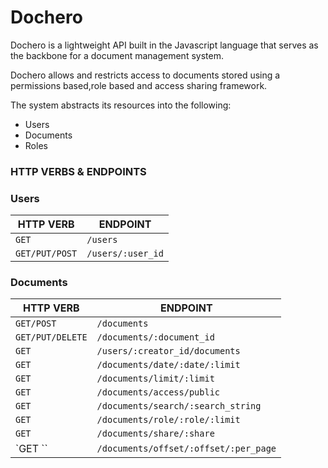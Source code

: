 # Dochero

Dochero is a lightweight API built in the Javascript language that serves as the backbone for a document management system.

Dochero allows and restricts access to documents stored using a permissions based,role based and access sharing framework.

The system abstracts its resources into the following:
* Users
* Documents
* Roles

### HTTP VERBS & ENDPOINTS

### Users

| HTTP VERB  |ENDPOINT   |
|---|---|
| `GET`   | `/users`  |
|`GET/PUT/POST`   |`/users/:user_id`   |

### Documents

| HTTP VERB  | ENDPOINT   |
|---|---|
| `GET/POST`  | `/documents`  |
|`GET/PUT/DELETE`   |`/documents/:document_id`   |
| `GET`   | `/users/:creator_id/documents`  |
| `GET`    | `/documents/date/:date/:limit`  |
| `GET`    | `/documents/limit/:limit`  |
|`GET`    | `/documents/access/public`  |
|`GET`     |   `/documents/search/:search_string` |
| `GET`    |  `/documents/role/:role/:limit`  |
|`GET`     | `/documents/share/:share` |
| `GET ``   | `/documents/offset/:offset/:per_page`  |
